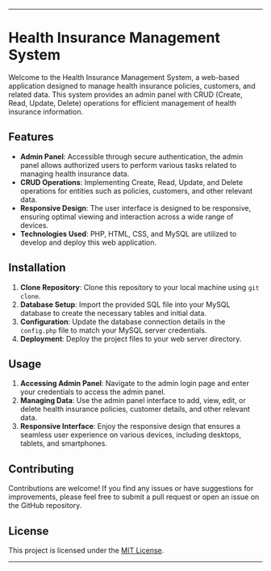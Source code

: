 

---

# Health Insurance Management System

Welcome to the Health Insurance Management System, a web-based application designed to manage health insurance policies, customers, and related data. This system provides an admin panel with CRUD (Create, Read, Update, Delete) operations for efficient management of health insurance information.

## Features

- **Admin Panel**: Accessible through secure authentication, the admin panel allows authorized users to perform various tasks related to managing health insurance data.
- **CRUD Operations**: Implementing Create, Read, Update, and Delete operations for entities such as policies, customers, and other relevant data.
- **Responsive Design**: The user interface is designed to be responsive, ensuring optimal viewing and interaction across a wide range of devices.
- **Technologies Used**: PHP, HTML, CSS, and MySQL are utilized to develop and deploy this web application.

## Installation

1. **Clone Repository**: Clone this repository to your local machine using `git clone`.
2. **Database Setup**: Import the provided SQL file into your MySQL database to create the necessary tables and initial data.
3. **Configuration**: Update the database connection details in the `config.php` file to match your MySQL server credentials.
4. **Deployment**: Deploy the project files to your web server directory.

## Usage

1. **Accessing Admin Panel**: Navigate to the admin login page and enter your credentials to access the admin panel.
2. **Managing Data**: Use the admin panel interface to add, view, edit, or delete health insurance policies, customer details, and other relevant data.
3. **Responsive Interface**: Enjoy the responsive design that ensures a seamless user experience on various devices, including desktops, tablets, and smartphones.

## Contributing

Contributions are welcome! If you find any issues or have suggestions for improvements, please feel free to submit a pull request or open an issue on the GitHub repository.

## License

This project is licensed under the [MIT License](LICENSE).

---
